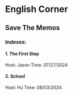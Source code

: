 # English Corner
## Save The Memos
### Indexes:
#### 1. The First Step
Host: Jason
Time: 07/27/2024
#### 2. School
Host: HJ
Time: 08/03/2024
